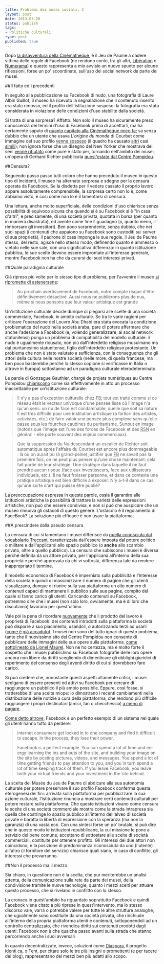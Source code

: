 ```yaml
--- 
title: Problemi dei musei sociali, 2
layout: post
date: 2013-03-20
status: publish
tags: 
- Politiche culturali
type: post
published: true
---
```

Dopo [la disavventura della <span lang="fr">Cinémathèque</span>][1], è il <span lang="fr">Jeu de Paume</span> a cadere vittima delle regole di <span lang="en">Facebook</span> (ne rendono conto, tra gli altri, <a href="http://next.liberation.fr/sexe/2013/03/06/pour-facebook-c-est-toujours-le-corps-des-femmes-qui-pose-probleme_886704" title="" lang="fr">Libération</a> e <a href=" http://www.numerama.com/magazine/25307-musee-du-jeu-de-paume-facebook-assume-la-censure.html" title="" lang="fr">Numerama</a>) e questo rappresenta a mio avvisio un nuovo spunto per alcune riflessioni, forse un po' scoordinate, sull'uso dei <span lang="en">social network</span> da parte dei musei.

##Il fatto ed i precedenti

In seguito alla pubblicazione su <span lang="en">Facebook</span> di nudo, una fotografia di <span lang="fr">Laure Albin Guillot</span>, il museo ha ricevuto la segnalazione che il contenuto inserito era stato rimosso, ed il profilo dell'istituzione sospeso: la fotografia era stata considerata in violazione delle condizioni d'uso stabilite dalla società.

Si tratta di una sorpresa? Affatto. Non solo il museo ha sicuramente preso conoscenza dei termini d'uso di <span lang="en">Facebook</span> prima di accettarli, ma ha certamente saputo di [quanto capitato alla <span lang="fr">Cinémathèque</span> poco fa][1]; sa senza dubbio che un utente che usava <i lang="fr">L'origine du monde</i> di <span lang="fr">Courbet</span> come immagine del suo profilo [venne sospeso][2] (il quadro ha causato [altri][a] casi [simili][7]); non ignora forse che un disegno del <span lang="en">New Yorker</span> che mostrava dei seni [venne rifiutato][3] come pure è stato per, tornando nell'ambito dei musei, un'opera di <span lang="de">Gerhard Richter</span> pubblicata [quest'estate dal <span lang="fr">Centre Pompidou</span>][5].

##Censura?

Seguendo passo passo tutti coloro che hanno preceduto il museo in questo tipo di incidenti, il museo ha alternato sorpresa e sdegno per la censura operata da <span lang="en">Facebook</span>. Se la disdetta per il vedere cassato il proprio lavoro appare assolutamente comprensibile, la sorpresa certo non lo è, come abbiamo visto, e così come non lo è il lamentarsi di censura.

Una lettura, anche molto superficiale, delle condizioni d'uso chiarisce senza possibilità di equivoco alcuna che quando si è su <span lang="en">Facebook</span> si è "in casa d'altri", e precisamente, di una società privata, quotata in borsa (per quanto in maniera disastrata), ed avente come fine il guadagno (o, quanto meno, il rimborsare gli investitori). Ben poco sorprendente, senza dubbio, che nei suoi spazi (i contenuti che appaiono su <span lang="en">Facebook</span> sono custoditi sui server di sua proprietà), il padrone di casa imponga le sue regole. Il <span lang="fr">Jeu de Paume</span> stesso, del resto, agisce nello stesso modo, definendo quanto è ammesso o vietato nelle sue sale, con una significativa differenza: in quanto istituzione pubblica, le sue scelte devono essere improntate all'interesse generale, mentre <span lang="en">Facebook</span> non ha che da curarsi dei suoi interessi privati.

##Quale paradigma culturale

Già ripreso più volte per lo stesso tipo di problema, per l'avvenire il museo [si ripromette di astenersene][b]:

>Au prochain avertissement de Facebook, notre compte risque d'être définitivement désactivé. Aussi nous ne publierons plus de nus, même si nous pensons que leur valeur artistique est grande

Un'istituzione culturale decide dunque di piegarsi alle scelte di una società commerciale, <span lang="en">Facebook</span>, in ambito culturale. Se tra le varie ragioni per criticare l'operazione del <span lang="fr">Louvre</span> Abu Dhabi era stata evocata la condizione problematica del nudo nella società araba, pare di potere affermare che anche l'adesione a <span lang="en">Facebook</span> (e, volendo generalizzare, ai <span lang="en">social network</span> statunitensi) ponga un problema di compatibilità del modello culturale: il nudo è ugualmente ricusato, non più dall'interdetto religioso musulmano ma dal puritanesimo statunitense, figlio dell'interdetto religioso protestante. Un problema che non è stato valutato a sufficienza, con la conseguenza che gli attori della cultura nelle nostre società (nelle more, di quella francese, ma ben poco basterebbe perché lo stesso copione si verificasse in Italia o altrove in Europa) sottostanno ad un paradigma culturale eterodeterminato.

Le parole di <span lang="fr">Gonzague Gauthier, chargé de projets numériques au Centre Pompidou</span> [chiariscono][8] come sia effettivamente in atto un processo inaccettabile per un'istituzione culturale:

>Il n'y a pas d'exception culturelle chez <abbr title="FaceBook" lang="en">FB</abbr>; tout est traité comme si ce réseau était le vecteur univoque d'une pensée lisse où l'image n'a qu'un sens: un nu de face est condamnable, quelle que soit sa nature. Il est très difficile pour une institution artistique (<span lang="la">a fortiori</span> des artistes, activistes, etc.) de faire valoir une pensée plus complexe sans qu'elle passe sous les fourches caudines du puritanisme. Surtout en image (notons que l'image est l'une des forces de <span lang="en">Facebook</span> et des <abbr title="Réseaux Sociaux …N?" lang="fr">RSN</abbr> en général - elle porte souvent des enjeux commerciaux).

>Que la suppression du Nu descendant un escalier de Richter soit automatique après l'affaire du Courbet est encore plus dommageable : là où on aurait pu (à grand-peine) justifier que <abbr title="FaceBook" lang="en">FB</abbr> ne savait pas la première fois, on ne peut plus penser qu'une chose maintenant: cela fait partie de leur stratégie. Une stratégie dans laquelle il ne faut prendre aucun risque (face aux investisseurs, face aux utilisateurs individuels, etc.). Il ne faut froisser personne, et dans ce contexte une pratique artistique est bien difficile à exposer. N'y a-t-il dans ce cas qu'une sorte d'art qui puisse être publié?

La preoccupazione espressa in queste parole, ossia il garantire alle istituzioni artistiche la possibilità di trattare la varietà delle espressioni artistiche, non può che essere condivisa, e non si può che auspicare che un museo rimuova gli ostacoli di questo genere. L'ostacolo è il regolamento di <span lang="en">FaceBook</span>? La soluzione più efficace è non usare la piattaforma.

##A prescindere dalla pseudo censura

La censura di cui si lamentano i musei differisce da [quella conosciuta dal vocabolario Treccani][9], caratterizzata dall'essere imposta dal potere politico o militare e dall'applicarsi allo spazio pubblico (o **anche** allo scambio privato, oltre a quello pubblico). La censura che subiscono i musei è diversa perché definita da un attore privato, per l'applicarsi all'interno della sua proprietà e perché approvata da chi vi sottostà, differenza tale da rendere inappropriato il termine.

Il modello economico di <span lang="en">Facebook</span> è imperniato sulla pubblicità e l'interesse della società è quindi di massimizzare il numero di pagine che gli utenti visualizzano, dunque di riunire sulla sua piattaforma un alto numero di contenuti capaci di mantenere il pubblico sulle sue pagine, compito del quale si fanno carico gli utenti. Caricando contenuti su <span lang="en">Facebook</span>, potremmo dire che i musei (non solo loro, ovviamente, ma è di loro che discutiamo) lavorano per quest'ultimo.

Vale poi la pena di ricordare [nuovamente][1] che il prodotto del lavoro è proprietà di <span lang="en">Facebook</span>: dei contenuti introdotti sulla piattaforma la società può disporre a suo piacimento, usandoli, o autorizzando terzi ad usarli ([come è già accaduto][14]). I musei non sono del tutto ignari di questo problema, tanto che il nuovissimo sito del <span lang="fr">Centre Pompidou</span> non consente di pubblicare delle immagini delle sue opere sulla piattaforma, [come sottolineato da <span lang="fr">Lionel Maurel</span>][15]. Non ne ho certezza, ma è molto forte il sospetto che i musei pubblichino su <span lang="en">Facebook</span> fotografie delle loro opere ancora non libere da diritti scegliendo di dimenticare gli obblighi giuridici di reperimento del consenso degli aventi diritto di cui si dovrebbero fare carico.

Si può credere che, nonostante questi aspetti altamente critici, i musei scelgano di essere presenti ed attivi su <span lang="en">Facebook</span> per cercare di raggiungere un pubblico il più ampio possibile. Eppure, così fosse, si tratterebbe di una scelta miope: lo dimostrano i recenti cambiamenti nella distribuzione delle notizie a cura della piattaforma, che rendono più difficile raggiungere i propri destinatari (amici, fan o checchessia) [a meno di pagare][11].

[Come detto altrove][13], <span lang="en">Facebook</span> è un perfetto esempio di un sistema nel quale gli utenti hanno tutto da perdere:

<blockquote lang="en"> Internet consumers get locked in to one company and find it difficult to escape. In the process, they lose their power.

Facebook is a perfect example. You can spend a lot of time and energy learning the ins and outs of the site, and building your image on the site by posting pictures, videos, and messages. You spend a lot of time getting friends to pay attention to you, and you in turn spend a lot of time keeping track of them. If you leave Facebook, you leave both your virtual friends and your investment in the site behind.</blockquote>

La scelta del <span lang="fr">Musée du Jeu de Paume</span> di abdicare alla sua autonomia culturale per potere preservare il suo profilo <span lang="en">Facebook</span> conferma questa eterogenesi dei fini: arrivata sulla piattaforma per pubblicizzare la sua azione culturale, l'istituzione rinuncia a mostrare certi contenuti culturali per potere restare sulla piattaforma. Che queste istituzioni vivano come censura le scelte di una società commerciale mostra come la strada intrapresa sia quella che costringe lo spazio pubblico all'interno dell'alveo di società private e baratta la libertà di espressione con la speranza (ma non la garanzia) di una vasta eco. Con una sintesi forse un po' brutale, si può dire che in questo modo le istituzioni repubblicane, la cui missione le pone a servizio del bene comune, accettano di sottostare alle scelte di società commerciali, costituite per ottenere profitto. Gli interessi dei due attori non coincidono, e la posizione di predominanza riconosciuta da uno (l'utente) all'altro (il fornitore del servizio) chiarisce quali siano, in caso di conflitto, gli interessi che prevarranno.

##Non il processo ma il mezzo

Sia chiaro, in questione non è la scelta, che pur meriterebbe un'analisi attenta, della comunicazione sulla rete da parte dei musei, della condivisione tramite le nuove tecnologie, quanto i mezzi scelti per attuare questo processo, che si rivelano in conflitto con lo stesso.

La cronaca in quest'ambito ha riguardato soprattutto <span lang="en">Facebook</span> e quindi <span lang="en">Facebook</span> viene citato a più riprese in quest'intervento, ma lo stesso discorso vale, varrà o potrebbe valere per tutte le altre strutture analoghe, che ugualmente sono costituite da una società privata, che rinchiude all'interno della propria piattaforma utenti e contenuti, sottoponendoli ad un controllo centralizzato, che rivendica diritti sui contenuti prodotti dagli utenti: <span lang="en">Facebook</span> non è che qualche passo avanti sulla strada che stanno percorrendo anche i suoi avversari.

In quanto decentralizzate, invece, soluzioni come [Diaspora][16], il progetto [identi.ca][17], o [Tent][18], per citare solo le tre più insigni o promettenti (e per tacere dei blog), rappresentano dei mezzi ben più adatti allo scopo. 

[1]: /2013/01/31/problemi-dei-musei-sociali-1.html "Ne discutevamo su Zeriuno"
[2]: http://www.numerama.com/magazine/18571-censure-par-facebook-pour-avoir-publie-l-origine-du-monde-de-courbet.html "Articolo in francese"
[3]: http://www.numerama.com/magazine/23683-le-new-yorker-banni-de-facebook-pour-des-seins-nus-dans-un-dessin.html "Articolo in francese"
[b]: http://www.numerama.com/magazine/25307-musee-du-jeu-de-paume-facebook-assume-la-censure.html ""
[5]: http://blouinartinfo.com/news/story/816583/facebook-censors-a-gerhard-richter-nude-posted-by-the-pompidou-center "Su artinfo, in inglese"
[a]: http://www.01net.com/editorial/578301/facebook-re-censure-lorigine-du-monde/ "Pino"
[7]: http://www.01net.com/editorial/544800/facebook-assigne-en-justice-pour-avoir-censure-un-nu-de-courbet/
[8]: http://www.arretsurimages.net/vite.php?id=14274 "In francese, su Arrêt sur images"
[9]: http://www.treccani.it/vocabolario/censura/ "Censura, sul vocabolario Treccani"
[10]: http://gigaom.com/2012/12/13/guardian-kills-its-facebook-social-reader-regains-control-over-its-content/ "Il Guardian abbandona Facebook"
[11]: http://dangerousminds.net/comments/facebook_i_want_my_friends_back ""
[12]: http://www.elezea.com/2011/12/facebook-ads-and-you/ "3 Dollari l'anno per ripagare Facebook"
[13]: http://www.theatlantic.com/technology/archive/2012/06/what-happened-to-silicon-values/258905/ ""
[14]: http://mashable.com/2013/01/27/facebook-ten-bucks/ ""
[15]: http://owni.fr/2012/10/10/pompidou-virtuel-ouvert-ou-sous-verre/ "In francese, sul defunto Owni"
[16]: http://diasporaproject.org ""
[17]: http://identi.ca
[18]: https://tent.io ""
